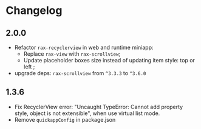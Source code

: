 # Changelog

## 2.0.0

- Refactor `rax-recyclerview` in web and runtime miniapp:
  - Replace `rax-view` with `rax-scrollview`;
  - Update placeholder boxes size instead of updating item style: top or left ;
- upgrade deps: `rax-scrollview` from `^3.3.3` to `^3.6.0`

## 1.3.6

- Fix RecyclerView error: "Uncaught TypeError: Cannot add property style, object is not extensible", when use virtual list mode.
- Remove `quickappConfig` in package.json

